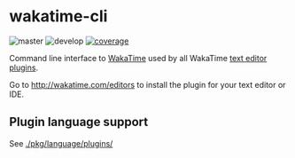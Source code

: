 # wakatime-cli

![master](https://github.com/actions/wakatime/wakatime-cli/workflows/Unit%20Tests/badge.svg?branch=master)
![develop](https://github.com/actions/wakatime/wakatime-cli/workflows/Unit%20Tests/badge.svg?branch=develop)
[![coverage](https://coveralls.io/repos/github/wakatime/wakatime-cli/badge.svg?branch=master)](https://coveralls.io/github/wakatime/wakatime-cli?branch=master)

Command line interface to [WakaTime](https://wakatime.com) used by all WakaTime [text editor plugins](https://wakatime.com/editors).

Go to <http://wakatime.com/editors> to install the plugin for your text editor or IDE.

## Plugin language support

See [./pkg/language/plugins/](./pkg/language/plugins/)
